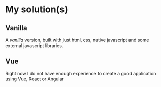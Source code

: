 # My solution(s)

## Vanilla

A *vanilla* version, built with just html, css, native javascript and some external javascript libraries.

## Vue

Right now I do not have enough experience to create a good application using Vue, React or Angular
